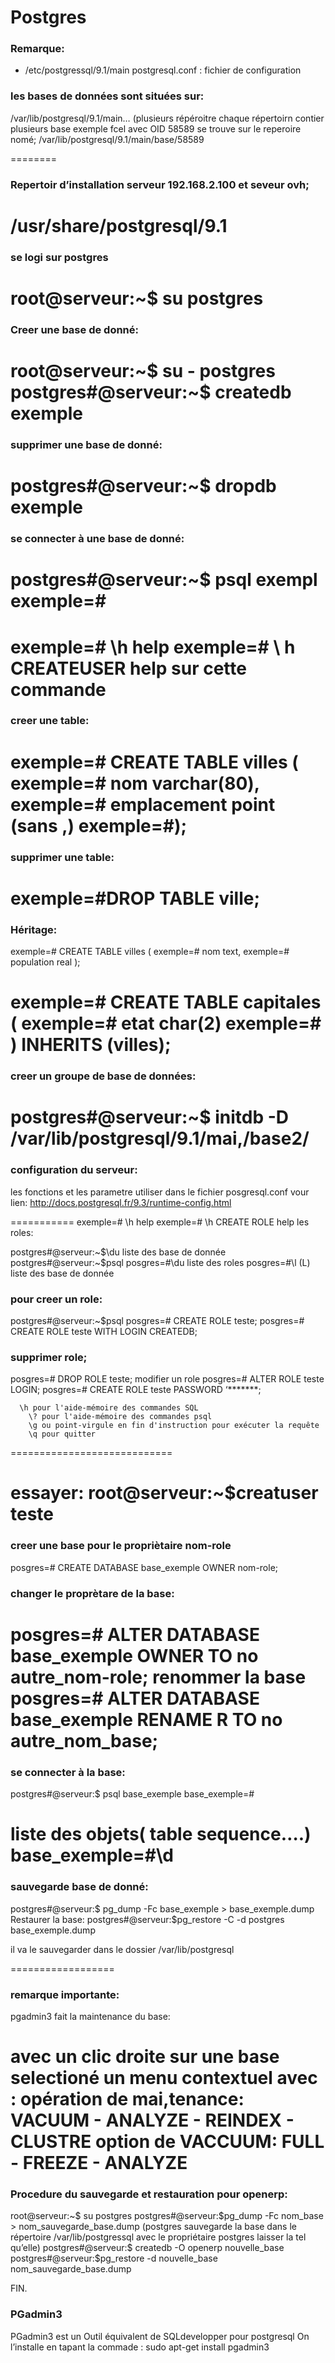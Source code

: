 # Postgres    

### Remarque: 


- /etc/postgressql/9.1/main   postgresql.conf         : fichier de configuration 

### les bases de données sont situées sur:
/var/lib/postgresql/9.1/main…  (plusieurs répéroitre chaque répertoirn contier plusieurs base
exemple fcel avec OID 58589 se trouve sur le reperoire nomé; /var/lib/postgresql/9.1/main/base/58589

========
### Repertoir d’installation serveur 192.168.2.100 et seveur ovh;   
/usr/share/postgresql/9.1
===========
### se logi sur postgres
root@serveur:~$ su postgres
===========
### Creer une base de donné:
root@serveur:~$ su - postgres
postgres#@serveur:~$ createdb exemple
=============
### supprimer une base de donné:
postgres#@serveur:~$ dropdb exemple
======
### se connecter à une base de donné:
postgres#@serveur:~$ psql exempl
exemple=#
==========
exemple=# \h          help
exemple=# \ h CREATEUSER    help sur cette commande
========
### creer une table:
exemple=# CREATE TABLE villes (
exemple=#  nom            varchar(80),
exemple=#  emplacement    point   (sans ,)
exemple=#);
===============
### supprimer une table:
exemple=#DROP TABLE ville;
==========


### Héritage:
exemple=# CREATE TABLE villes (
exemple=# nom        text,
exemple=#  population real
);

exemple=# CREATE TABLE capitales (
exemple=#  etat      char(2)
exemple=# ) INHERITS (villes);
==========
### creer un groupe de base de données:
postgres#@serveur:~$ initdb -D /var/lib/postgresql/9.1/mai,/base2/
============

### configuration du serveur:
les fonctions et les parametre utiliser dans le fichier posgresql.conf
vour lien: http://docs.postgresql.fr/9.3/runtime-config.html



===========
exemple=# \h          help
exemple=# \h  CREATE ROLE     help
les roles:

postgres#@serveur:~$\du         liste des base de donnée
postgres#@serveur:~$psql
posgres=#\du                 liste des roles
posgres=#\l    (L)     liste des base de donnée

### pour creer un role:
postgres#@serveur:~$psql
posgres=# CREATE ROLE teste;
posgres=# CREATE ROLE teste WITH LOGIN CREATEDB;

### supprimer role;
posgres=# DROP ROLE teste;
modifier un role
posgres=# ALTER ROLE teste LOGIN;
posgres=# CREATE ROLE teste PASSWORD ‘*******;


      \h pour l'aide-mémoire des commandes SQL
        \? pour l'aide-mémoire des commandes psql
        \g ou point-virgule en fin d'instruction pour exécuter la requête
        \q pour quitter
============================

essayer:
root@serveur:~$creatuser teste
==============
### creer une base pour le propriètaire nom-role
posgres=# CREATE DATABASE base_exemple OWNER nom-role;

### changer le proprètare de la base:
posgres=# ALTER DATABASE base_exemple OWNER TO no autre_nom-role;
renommer la base
posgres=# ALTER DATABASE base_exemple RENAME R TO no autre_nom_base;
==================
### se connecter à la base:
postgres#@serveur:$ psql base_exemple
base_exemple=#

liste des objets( table sequence….)
base_exemple=#\d
===============
### sauvegarde base de donné:
postgres#@serveur:$ pg_dump  -Fc base_exemple > base_exemple.dump
Restaurer la base:
postgres#@serveur:$pg_restore -C -d postgres base_exemple.dump

il va le sauvegarder dans le dossier /var/lib/postgresql

==================
### remarque importante:
pgadmin3 fait la maintenance du base:

avec un clic droite sur une base selectioné
un menu contextuel avec : opération de mai,tenance: VACUUM - ANALYZE - REINDEX - CLUSTRE
option de VACCUUM: FULL - FREEZE - ANALYZE
==================



### Procedure du sauvegarde et restauration pour openerp:

root@serveur:~$ su postgres
postgres#@serveur:$pg_dump -Fc nom_base > nom_sauvegarde_base.dump    
(postgres sauvegarde la base dans le répertoire /var/lib/postgressql  avec le propriétaire postgres laisser la tel qu’elle)
postgres#@serveur:$  createdb -O openerp  nouvelle_base
postgres#@serveur:$pg_restore -d nouvelle_base nom_sauvegarde_base.dump

FIN.
### PGadmin3 
PGadmin3 est un Outil équivalent de SQLdevelopper pour postgresql 
On l’installe en tapant la commade : sudo apt-get install pgadmin3




